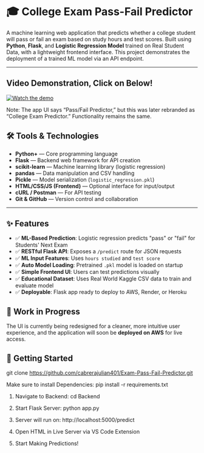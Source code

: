 # 🎓 College Exam Pass-Fail Predictor

A machine learning web application that predicts whether a college student will pass or fail an exam based on study hours and test scores. Built using **Python**, **Flask**, and **Logistic Regression Model** trained on Real Student Data, with a lightweight frontend interface. This project demonstrates the deployment of a trained ML model via an API endpoint.

---

## Video Demonstration, Click on Below!
[![Watch the demo](https://img.youtube.com/vi/k4eLYwIIkSg/0.jpg)](https://youtu.be/k4eLYwIIkSg)

Note: The app UI says “Pass/Fail Predictor,” but this was later rebranded as “College Exam Predictor.” Functionality remains the same.

## 🛠️ Tools & Technologies

- **Python+** — Core programming language  
- **Flask** — Backend web framework for API creation  
- **scikit-learn** — Machine learning library (logistic regression)  
- **pandas** — Data manipulation and CSV handling   
- **Pickle** — Model serialization (`logistic_regression.pkl`)  
- **HTML/CSS/JS (Frontend)** — Optional interface for input/output  
- **cURL / Postman** — For API testing  
- **Git & GitHub** — Version control and collaboration  

---

## ✨ Features

- ✅ **ML-Based Prediction**: Logistic regression predicts "pass" or "fail" for Students' Next Exam
- ✅ **RESTful Flask API**: Exposes a `/predict` route for JSON requests
- ✅ **ML Input Features**: Uses `hours studied` and `test score`
- ✅ **Auto Model Loading**: Pretrained `.pkl` model is loaded on startup
- ✅ **Simple Frontend UI**: Users can test predictions visually
- ✅ **Educational Dataset**: Uses Real World Kaggle CSV data to train and evaluate model
- ✅ **Deployable**: Flask app ready to deploy to AWS, Render, or Heroku


## 🚧 Work in Progress 

The UI is currently being redesigned for a cleaner, more intuitive user experience, and the application will soon be **deployed on AWS** for live access.

## 🚀 Getting Started

git clone https://github.com/cabrerajulian401/Exam-Pass-Fail-Predictor.git

Make sure to install Dependencies: pip install -r requirements.txt


1. Navigate to Backend: cd Backend

2. Start Flask Server: python app.py

3. Server will run on: http://localhost:5000/predict

4. Open HTML in Live Server via VS Code Extension

5. Start Making Predictions! 
